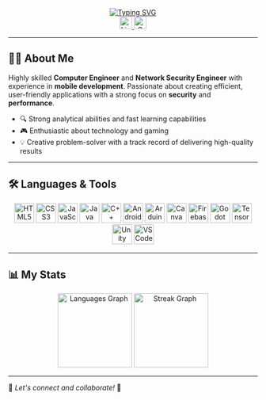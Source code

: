 <div align="center">
<a href="https://git.io/typing-svg"><img src="https://readme-typing-svg.demolab.com?font=Inknut+Antiqua&size=50&duration=2000&pause=1000&color=000000&center=true&vCenter=true&width=600&height=150&lines=Hi+there!+%F0%9F%91%8B;I'm+Adrian+Lim!" alt="Typing SVG" /></a>
</div>

<div align="center">
  <a href="https://www.linkedin.com/in/adrianocurezalim/" target="_blank">
    <img src="https://img.shields.io/static/v1?message=LinkedIn&logo=linkedin&label=&color=0077B5&logoColor=white&labelColor=&style=for-the-badge" height="25" alt="LinkedIn" />
  </a>
  <a href="mailto:adrianocurezalim@gmail.com" target="_blank">
    <img src="https://img.shields.io/static/v1?message=Gmail&logo=gmail&label=&color=D14836&logoColor=white&labelColor=&style=for-the-badge" height="25" alt="Gmail" />
  </a>
</div>

---

## 👨‍💻 About Me

Highly skilled **Computer Engineer** and **Network Security Engineer** with experience in **mobile development**. Passionate about creating efficient, user-friendly applications with a strong focus on **security** and **performance**. 

- 🔍 Strong analytical abilities and fast learning capabilities  
- 🎮 Enthusiastic about technology and gaming  
- 💡 Creative problem-solver with a track record of delivering high-quality results  

---

## 🛠 Languages & Tools

<div align="center">
  <img src="https://cdn.jsdelivr.net/gh/devicons/devicon/icons/html5/html5-original.svg" height="40" alt="HTML5" />
  <img src="https://cdn.jsdelivr.net/gh/devicons/devicon/icons/css3/css3-original.svg" height="40" alt="CSS3" />
  <img src="https://cdn.jsdelivr.net/gh/devicons/devicon/icons/javascript/javascript-original.svg" height="40" alt="JavaScript" />
  <img src="https://cdn.jsdelivr.net/gh/devicons/devicon/icons/java/java-original.svg" height="40" alt="Java" />
  <img src="https://cdn.jsdelivr.net/gh/devicons/devicon/icons/cplusplus/cplusplus-original.svg" height="40" alt="C++" />
  <img src="https://cdn.jsdelivr.net/gh/devicons/devicon/icons/androidstudio/androidstudio-original.svg" height="40" alt="Android Studio" />
  <img src="https://cdn.jsdelivr.net/gh/devicons/devicon/icons/arduino/arduino-original.svg" height="40" alt="Arduino" />
  <img src="https://cdn.jsdelivr.net/gh/devicons/devicon/icons/canva/canva-original.svg" height="40" alt="Canva" />
  <img src="https://cdn.jsdelivr.net/gh/devicons/devicon/icons/firebase/firebase-plain.svg" height="40" alt="Firebase" />
  <img src="https://cdn.jsdelivr.net/gh/devicons/devicon/icons/godot/godot-original.svg" height="40" alt="Godot" />
  <img src="https://cdn.jsdelivr.net/gh/devicons/devicon/icons/tensorflow/tensorflow-original.svg" height="40" alt="TensorFlow" />
  <img src="https://cdn.jsdelivr.net/gh/devicons/devicon/icons/unity/unity-original.svg" height="40" alt="Unity" />
  <img src="https://cdn.jsdelivr.net/gh/devicons/devicon/icons/vscode/vscode-original.svg" height="40" alt="VS Code" />
</div>

---

## 📊 My Stats

<div align="center">
  <img src="https://github-readme-stats.vercel.app/api/top-langs?username=adrianocurezalim&locale=en&hide_title=false&layout=compact&card_width=320&langs_count=5&theme=default&hide_border=false&order=2" height="150" alt="Languages Graph" />
  <img src="https://streak-stats.demolab.com?user=adrianocurezalim&locale=en&mode=daily&theme=default&hide_border=false&border_radius=5&order=3" height="150" alt="Streak Graph" />
</div>

---

🌟 *Let's connect and collaborate!* 🚀
